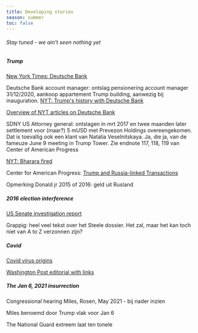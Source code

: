 ```yaml
---
title: Developing stories
season: summer
toc: false
---
```

###### Stay tuned - we ain't seen nothing yet

##### Trump
[New York Times: Deutsche Bank](https://www.nytimes.com/2020/02/04/magazine/deutsche-bank-trump.html?action=click&module=RelatedLinks&pgtype=Article)

Deutsche Bank account manager: ontslag pensionering account manager 31/12/2020, aankoop appartement Trump building, aanwezig bij inauguration. [NYT: Trump's history with Deutsche Bank](https://www.nytimes.com/2019/03/18/business/trump-deutsche-bank.html?action=click&module=RelatedCoverage&pgtype=Article&region=Footer)

[Overview of NYT articles on Deutsche Bank](https://www.nytimes.com/topic/company/deutsche-bank-ag)

SDNY US Attorney general: ontslagen in mrt 2017 en twee maanden later settlement voor (maar?) 5 mUSD met Prevezon Holdings overeengekomen. Dat is toevallig ook een klant van Natalia Veselnitskaya. Ja, die ja, van de fameuze June 9 meeting in Trump Tower. Zie endnote 117, 118, 119 van Center of American Progress

[NYT: Bharara fired](https://www.nytimes.com/2017/03/11/us/politics/preet-bharara-us-attorney.html)

Center for American Progress: [Trump and Russia-linked Transactions](https://www.americanprogress.org/issues/democracy/reports/2018/12/17/464235/following-the-money/) 


Opmerking Donald jr 2015 of 2016: geld uit Rusland


##### 2016 election interference
[US Senate investigation report](https://www.intelligence.senate.gov/publications/report-select-committee-intelligence-united-states-senate-russian-active-measures)

Grappig: heel veel tekst over het Steele dossier. Het zal, maar het kan toch niet van A to Z verzonnen zijn?


##### Covid
[Covid virus origins](https://www.washingtonpost.com/nation/2021/05/14/coronavirus-covid-live-updates-us/)

[Washington Post editorial with links](https://www.washingtonpost.com/opinions/global-opinions/how-did-the-pandemic-begin-its-time-for-a-new-who-investigation/2021/04/30/e1a2e702-a9dc-11eb-8c1a-56f0cb4ff3b5_story.html)


##### The Jan 6, 2021 insurrection
Congressional hearing Miles, Rosen, May 2021 - bij nader inzien

Miles benoemd door Trump vlak voor Jan 6

The National Guard extreem laat ten tonele

